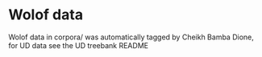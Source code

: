 # Wolof data

Wolof data in corpora/ was automatically tagged by Cheikh Bamba Dione, for UD data see the UD treebank README